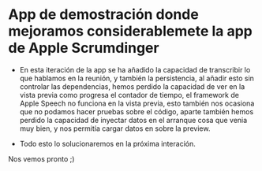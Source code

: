 
# App de demostración donde mejoramos considerablemete la app de Apple Scrumdinger #

* En esta iteración de la app se ha añadido la capacidad de transcribir lo que hablamos en la reunión, y también la persistencia, al añadir esto sin controlar las dependencias, hemos perdido la capacidad de ver en la vista previa como progresa el contador de tiempo, el framework de Apple Speech no funciona en la vista previa, esto también nos ocasiona que no podamos hacer pruebas sobre el código, aparte también hemos perdido la capacidad de inyectar datos en el arranque cosa que venia muy bien, y nos permitía cargar datos en sobre la preview.

* Todo esto lo solucionaremos en la próxima interación.

Nos vemos pronto ;)



